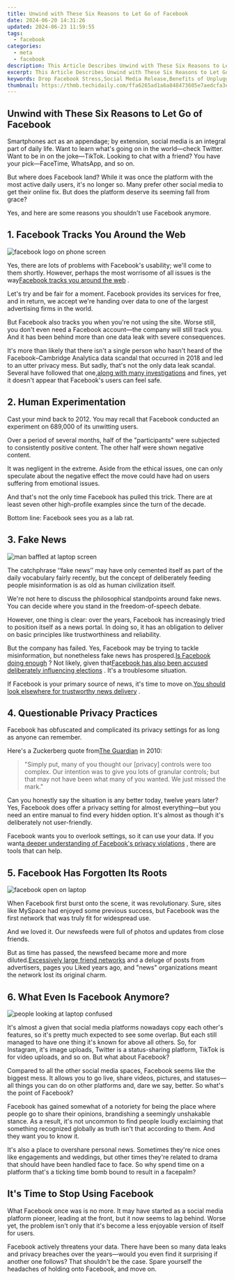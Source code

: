 ```yaml
---
title: Unwind with These Six Reasons to Let Go of Facebook
date: 2024-06-20 14:31:26
updated: 2024-06-23 11:59:55
tags:
  - facebook
categories:
  - meta
  - facebook
description: This Article Describes Unwind with These Six Reasons to Let Go of Facebook
excerpt: This Article Describes Unwind with These Six Reasons to Let Go of Facebook
keywords: Drop Facebook Stress,Social Media Release,Benefits of Unplugging FB,Liberate From Fb Chains,Escape Digital Overload,Reasons to Leave Facebook,Free Yourself From FB
thumbnail: https://thmb.techidaily.com/ffa6265ad1a6a848473605e7aedcfa3ec46ffbe39326ff49e8d4fafd11fa0e00.jpg
---
```


## Unwind with These Six Reasons to Let Go of Facebook

 Smartphones act as an appendage; by extension, social media is an integral part of daily life. Want to learn what's going on in the world—check Twitter. Want to be in on the joke—TikTok. Looking to chat with a friend? You have your pick—FaceTime, WhatsApp, and so on.

 But where does Facebook land? While it was once the platform with the most active daily users, it's no longer so. Many prefer other social media to get their online fix. But does the platform deserve its seeming fall from grace?

 Yes, and here are some reasons you shouldn't use Facebook anymore.

## 1\. Facebook Tracks You Around the Web

![facebook logo on phone screen](https://static1.makeuseofimages.com/wordpress/wp-content/uploads/2022/11/facebook-logo-on-phone-screen.jpg)

 Yes, there are lots of problems with Facebook's usability; we'll come to them shortly. However, perhaps the most worrisome of all issues is the way[Facebook tracks you around the web](https://www.makeuseof.com/tag/facebook-tracking-stop/) .

 Let's try and be fair for a moment. Facebook provides its services for free, and in return, we accept we're handing over data to one of the largest advertising firms in the world.

 But Facebook also tracks you when you're not using the site. Worse still, you don't even need a Facebook account—the company will still track you. And it has been behind more than one data leak with severe consequences.

 It's more than likely that there isn't a single person who hasn't heard of the Facebook–Cambridge Analytica data scandal that occurred in 2018 and led to an utter privacy mess. But sadly, that's not the only data leak scandal. Several have followed that one,[along with many investigations](https://www.makeuseof.com/ireland-launches-investigation-facebook-massive-data-leak/) and fines, yet it doesn't appear that Facebook's users can feel safe.

## 2\. Human Experimentation

 Cast your mind back to 2012\. You may recall that Facebook conducted an experiment on 689,000 of its unwitting users.

 Over a period of several months, half of the "participants" were subjected to consistently positive content. The other half were shown negative content.

 It was negligent in the extreme. Aside from the ethical issues, one can only speculate about the negative effect the move could have had on users suffering from emotional issues.

 And that's not the only time Facebook has pulled this trick. There are at least seven other high-profile examples since the turn of the decade.

Bottom line: Facebook sees you as a lab rat.

## 3\. Fake News

![man baffled at laptop screen](https://static1.makeuseofimages.com/wordpress/wp-content/uploads/2022/11/man-baffled-at-laptop-screen.jpg)

 The catchphrase ‘‘fake news’’ may have only cemented itself as part of the daily vocabulary fairly recently, but the concept of deliberately feeding people misinformation is as old as human civilization itself.

 We're not here to discuss the philosophical standpoints around fake news. You can decide where you stand in the freedom-of-speech debate.

 However, one thing is clear: over the years, Facebook has increasingly tried to position itself as a news portal. In doing so, it has an obligation to deliver on basic principles like trustworthiness and reliability.

 But the company has failed. Yes, Facebook may be trying to tackle misinformation, but nonetheless fake news has prospered.[Is Facebook doing enough](https://www.makeuseof.com/is-facebook-doing-enough-misinformation/) ? Not likely, given that[Facebook has also been accused deliberately influencing elections](https://www.makeuseof.com/study-facebook-election-misinformation/) . It's a troublesome situation.

 If Facebook is your primary source of news, it's time to move on.[You should look elsewhere for trustworthy news delivery](https://www.makeuseof.com/tag/trust-news-sites/) .

## 4\. Questionable Privacy Practices

 Facebook has obfuscated and complicated its privacy settings for as long as anyone can remember.

 Here's a Zuckerberg quote from[The Guardian](https://www.theguardian.com/technology/2010/may/24/facebook-revise-privacy-zuckerberg) in 2010:

> "Simply put, many of you thought our \[privacy\] controls were too complex. Our intention was to give you lots of granular controls; but that may not have been what many of you wanted. We just missed the mark."

 Can you honestly say the situation is any better today, twelve years later? Yes, Facebook does offer a privacy setting for almost everything—but you need an entire manual to find every hidden option. It's almost as though it's deliberately not user-friendly.

 Facebook wants you to overlook settings, so it can use your data. If you want[a deeper understanding of Facebook's privacy violations](https://www.makeuseof.com/tag/understand-facebooks-privacy-violations/) , there are tools that can help.

## 5\. Facebook Has Forgotten Its Roots

![facebook open on laptop](https://static1.makeuseofimages.com/wordpress/wp-content/uploads/2022/11/facebook-open-on-laptop.jpg)

 When Facebook first burst onto the scene, it was revolutionary. Sure, sites like MySpace had enjoyed some previous success, but Facebook was the first network that was truly fit for widespread use.

 And we loved it. Our newsfeeds were full of photos and updates from close friends.

 But as time has passed, the newsfeed became more and more diluted.[Excessively large friend networks](https://www.makeuseof.com/tag/5-reasons-start-deleting-facebook-friends/) and a deluge of posts from advertisers, pages you Liked years ago, and "news" organizations meant the network lost its original charm.

## 6\. What Even Is Facebook Anymore?

![people looking at laptop confused](https://static1.makeuseofimages.com/wordpress/wp-content/uploads/2022/11/people-looking-at-laptop-confused.jpg)

 It's almost a given that social media platforms nowadays copy each other's features, so it's pretty much expected to see some overlap. But each still managed to have one thing it's known for above all others. So, for Instagram, it's image uploads, Twitter is a status-sharing platform, TikTok is for video uploads, and so on. But what about Facebook?

 Compared to all the other social media spaces, Facebook seems like the biggest mess. It allows you to go live, share videos, pictures, and statuses—all things you can do on other platforms and, dare we say, better. So what's the point of Facebook?

 Facebook has gained somewhat of a notoriety for being the place where people go to share their opinions, brandishing a seemingly unshakable stance. As a result, it's not uncommon to find people loudly exclaiming that something recognized globally as truth isn't that according to them. And they want you to know it.

 It's also a place to overshare personal news. Sometimes they're nice ones like engagements and weddings, but other times they're related to drama that should have been handled face to face. So why spend time on a platform that's a ticking time bomb bound to result in a facepalm?

## It's Time to Stop Using Facebook

 What Facebook once was is no more. It may have started as a social media platform pioneer, leading at the front, but it now seems to lag behind. Worse yet, the problem isn't only that it's become a less enjoyable version of itself for users.

 Facebook actively threatens your data. There have been so many data leaks and privacy breaches over the years—would you even find it surprising if another one follows? That shouldn't be the case. Spare yourself the headaches of holding onto Facebook, and move on.


<ins class="adsbygoogle"
     style="display:block"
     data-ad-format="autorelaxed"
     data-ad-client="ca-pub-7571918770474297"
     data-ad-slot="1223367746"></ins>



<ins class="adsbygoogle"
     style="display:block"
     data-ad-client="ca-pub-7571918770474297"
     data-ad-slot="8358498916"
     data-ad-format="auto"
     data-full-width-responsive="true"></ins>
